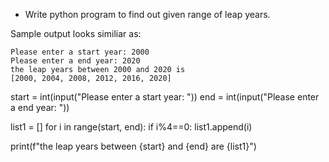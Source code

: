 * Write python program to find out given range of leap years.

Sample output looks similiar as:
```
Please enter a start year: 2000
Please enter a end year: 2020
the leap years between 2000 and 2020 is 
[2000, 2004, 2008, 2012, 2016, 2020]
```

start = int(input("Please enter a start year: "))
end = int(input("Please enter a end year: "))

list1 = []
for i in range(start, end):
    if i%4==0:
        list1.append(i)

print(f"the leap years between {start} and {end} are {list1}")